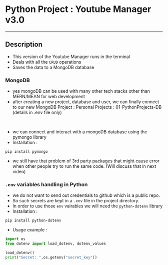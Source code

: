 # Python Project : Youtube Manager v3.0

--- 

## Description
- This version of the Youtube Manager runs in the terminal 
- Deals with all the `CRUD` operations
- Saves the data to a MongoDB database

### MongoDB

- yes mongoDB can be used with many other tech stacks other than MERN/MEAN for web development 
- after creating a new project, database and user, we can finally connect to our new MongoDB Project : Personal Projects : 01-PythonProjects-DB (details in .env file only)

<br>

- we can connect and interact with a mongoDB database using the pymongo library
- Installation : 
```
pip install pymongo
```
- we still have that problem of 3rd party packages that might cause error when other people try to run the same code. (Will discuss that in next video)

### `.env` variables handling in Python

- we do not want to send out credentials to github which is a public repo. 
- So such secrets are kept in a `.env` file in the project directory.
- In order to use those `env` vairables we will need the `python-dotenv` library
- Installation : 
```
pip install python-dotenv
```
- Usage example : 
```python 
import os
from dotenv import load_dotenv, dotenv_values

load_dotenv()
print("Secret: ",os.getenv("secret_key"))
```